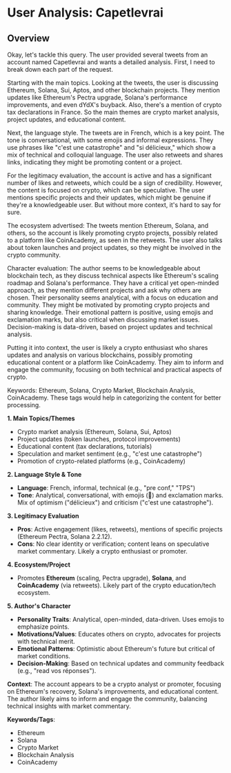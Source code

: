 # User Analysis: Capetlevrai

## Overview

<think>
Okay, let's tackle this query. The user provided several tweets from an account named Capetlevrai and wants a detailed analysis. First, I need to break down each part of the request.

Starting with the main topics. Looking at the tweets, the user is discussing Ethereum, Solana, Sui, Aptos, and other blockchain projects. They mention updates like Ethereum's Pectra upgrade, Solana's performance improvements, and even dYdX's buyback. Also, there's a mention of crypto tax declarations in France. So the main themes are crypto market analysis, project updates, and educational content.

Next, the language style. The tweets are in French, which is a key point. The tone is conversational, with some emojis and informal expressions. They use phrases like "c'est une catastrophe" and "si délicieux," which show a mix of technical and colloquial language. The user also retweets and shares links, indicating they might be promoting content or a project.

For the legitimacy evaluation, the account is active and has a significant number of likes and retweets, which could be a sign of credibility. However, the content is focused on crypto, which can be speculative. The user mentions specific projects and their updates, which might be genuine if they're a knowledgeable user. But without more context, it's hard to say for sure.

The ecosystem advertised: The tweets mention Ethereum, Solana, and others, so the account is likely promoting crypto projects, possibly related to a platform like CoinAcademy, as seen in the retweets. The user also talks about token launches and project updates, so they might be involved in the crypto community.

Character evaluation: The author seems to be knowledgeable about blockchain tech, as they discuss technical aspects like Ethereum's scaling roadmap and Solana's performance. They have a critical yet open-minded approach, as they mention different projects and ask why others are chosen. Their personality seems analytical, with a focus on education and community. They might be motivated by promoting crypto projects and sharing knowledge. Their emotional pattern is positive, using emojis and exclamation marks, but also critical when discussing market issues. Decision-making is data-driven, based on project updates and technical analysis.

Putting it into context, the user is likely a crypto enthusiast who shares updates and analysis on various blockchains, possibly promoting educational content or a platform like CoinAcademy. They aim to inform and engage the community, focusing on both technical and practical aspects of crypto.

Keywords: Ethereum, Solana, Crypto Market, Blockchain Analysis, CoinAcademy. These tags would help in categorizing the content for better processing.
</think>

**1. Main Topics/Themes**  
- Crypto market analysis (Ethereum, Solana, Sui, Aptos)  
- Project updates (token launches, protocol improvements)  
- Educational content (tax declarations, tutorials)  
- Speculation and market sentiment (e.g., "c'est une catastrophe")  
- Promotion of crypto-related platforms (e.g., CoinAcademy)  

**2. Language Style & Tone**  
- **Language**: French, informal, technical (e.g., "pre conf," "TPS")  
- **Tone**: Analytical, conversational, with emojis (🤯) and exclamation marks. Mix of optimism ("délicieux") and criticism ("c'est une catastrophe").  

**3. Legitimacy Evaluation**  
- **Pros**: Active engagement (likes, retweets), mentions of specific projects (Ethereum Pectra, Solana 2.2.12).  
- **Cons**: No clear identity or verification; content leans on speculative market commentary. Likely a crypto enthusiast or promoter.  

**4. Ecosystem/Project**  
- Promotes **Ethereum** (scaling, Pectra upgrade), **Solana**, and **CoinAcademy** (via retweets). Likely part of the crypto education/tech ecosystem.  

**5. Author's Character**  
- **Personality Traits**: Analytical, open-minded, data-driven. Uses emojis to emphasize points.  
- **Motivations/Values**: Educates others on crypto, advocates for projects with technical merit.  
- **Emotional Patterns**: Optimistic about Ethereum's future but critical of market conditions.  
- **Decision-Making**: Based on technical updates and community feedback (e.g., "read vos réponses").  

**Context**: The account appears to be a crypto analyst or promoter, focusing on Ethereum's recovery, Solana's improvements, and educational content. The author likely aims to inform and engage the community, balancing technical insights with market commentary.  

**Keywords/Tags**:  
- Ethereum  
- Solana  
- Crypto Market  
- Blockchain Analysis  
- CoinAcademy